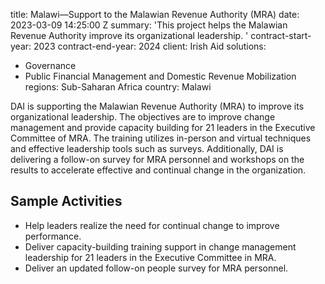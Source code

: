 
title: Malawi—Support to the Malawian Revenue Authority (MRA)
date: 2023-03-09 14:25:00 Z
summary: 'This project helps the Malawian Revenue Authority improve its organizational
  leadership.  '
contract-start-year: 2023
contract-end-year: 2024
client: Irish Aid
solutions:
- Governance
- Public Financial Management and Domestic Revenue Mobilization
regions: Sub-Saharan Africa
country: Malawi


DAI is supporting the Malawian Revenue Authority (MRA) to improve its organizational leadership. The objectives are to improve change management and provide capacity building for 21 leaders in the Executive Committee of MRA. The training utilizes in-person and virtual techniques and effective leadership tools such as surveys. Additionally, DAI is delivering a follow-on survey for MRA personnel and workshops on the results to accelerate effective and continual change in the organization.

## Sample Activities

* Help leaders realize the need for continual change to improve performance.
* Deliver capacity-building training support in change management leadership for 21 leaders in the Executive Committee in MRA.
* Deliver an updated follow-on people survey for MRA personnel.
